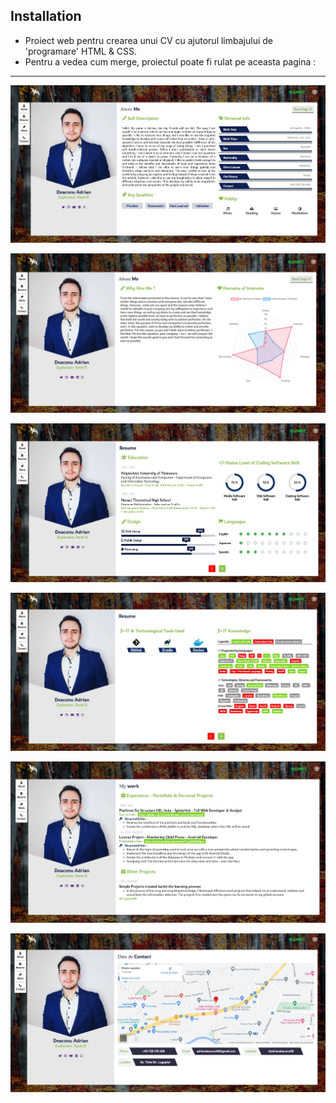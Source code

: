 
## Installation

* Proiect web pentru crearea unui CV cu ajutorul limbajului de 'programare' HTML & CSS. 
* Pentru a vedea cum merge, proiectul poate fi rulat pe aceasta pagina : 

***

![IMAGE_DESCRIPTION](1.JPG)

![IMAGE_DESCRIPTION](2.JPG)

![IMAGE_DESCRIPTION](3.JPG)

![IMAGE_DESCRIPTION](4.JPG)

![IMAGE_DESCRIPTION](5.JPG)

![IMAGE_DESCRIPTION](6.JPG)



